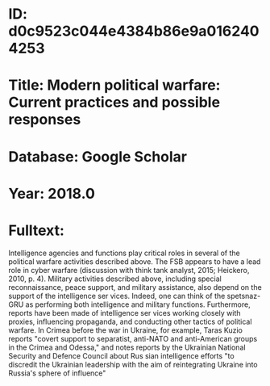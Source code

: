 # ID: d0c9523c044e4384b86e9a0162404253
# Title: Modern political warfare: Current practices and possible responses
# Database: Google Scholar
# Year: 2018.0
# Fulltext:
Intelligence agencies and functions play critical roles in several of the political warfare activities described above.
The FSB appears to have a lead role in cyber warfare (discussion with think tank analyst, 2015; Heickero, 2010, p. 4).
Military activities described above, including special reconnaissance, peace support, and military assistance, also depend on the support of the intelligence ser vices.
Indeed, one can think of the spetsnaz-GRU as performing both intelligence and military functions.
Furthermore, reports have been made of intelligence ser vices working closely with proxies, influencing propaganda, and conducting other tactics of political warfare.
In Crimea before the war in Ukraine, for example, Taras Kuzio reports "covert support to separatist, anti-NATO and anti-American groups in the Crimea and Odessa," and notes reports by the Ukrainian National Security and Defence Council about Rus sian intelligence efforts "to discredit the Ukrainian leadership with the aim of reintegrating Ukraine into Russia's sphere of influence"
